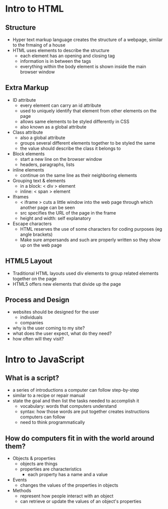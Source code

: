 # Intro to HTML
## Structure
- Hyper text markup language creates the structure of a webpage, similar to the frmaing of a house
- HTML uses elements to describe the structure
    - each element has an opening and closing tag
    - information is in between the tags
    - everything within the body element is shown inside the main browser window

## Extra Markup
- ID attribute
    - every element can carry an id attribute
    - used to uniquely identify that element from other elements on the page
    - allows same elements to be styled differently in CSS
    - also known as a global attribute
- Class attribute
    - also a global attribute
    - groups several different elements together to be styled the same
    - the value should describe the class it belongs to
- Block elements
    - start a new line on the browser window
    - headers, paragraphs, lists
- inline elements
    - continue on the same line as their neighboring elements
- Grouping text & elements
    - in a block: < div > element
    - inline: < span > element
- Iframes
    - < iframe > cuts a little window into the web page through which another page can be seen
    - src specifies the URL of the page in the frame
    - height and width: self explanatory
- Escape characters
    - HTML reserves the use of some characters for coding purposes (eg angle brackets)
    - Make sure ampersands and such are properly written so they show up on the web page

## HTML5 Layout
- Traditional HTML layouts used div elements to group related elements together on the page
- HTML5 offers new elements that divide up the page

## Process and Design
- websites should be designed for the user
    - individuals
    - companies
- why is the user coming to my site?
- what does the user expect, what do they need?
- how often will they visit?

# Intro to JavaScript
## What is a script?
- a series of introductions a computer can follow step-by-step
- similar to a recipe or repair manual
- state the goal and then list the tasks needed to accomplish it
    - vocabulary: words that computers understand
    - syntax: how those words are put together creates instructions computers can follow
    - need to think programmatically

## How do computers fit in with the world around them?
- Objects & properties
    - objects are things
    - properties are characteristics
        - each property has a name and a value
- Events
    - changes the values of the properties in objects
- Methods
    - represent how people interact with an object
    - can retrieve or update the values of an object's properties